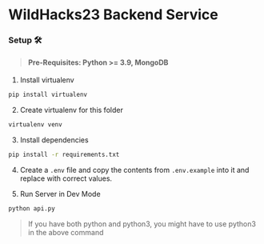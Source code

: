 # WildHacks23 Backend Service

### Setup 🛠️

> #### Pre-Requisites: Python >= 3.9, MongoDB

1. Install virtualenv

```sh
pip install virtualenv
```

2. Create virtualenv for this folder

```sh
virtualenv venv
```

3. Install dependencies

```sh
pip install -r requirements.txt
```

4. Create a `.env` file and copy the contents from `.env.example` into it and replace with correct values.

5. Run Server in Dev Mode

```sh
python api.py
```

> If you have both python and python3, you might have to use python3 in the above command
